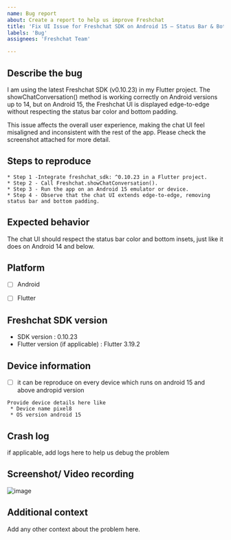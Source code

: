 ```yaml
---
name: Bug report
about: Create a report to help us improve Freshchat
title: 'Fix UI Issue for Freshchat SDK on Android 15 – Status Bar & Bottom Padding'
labels: 'Bug'
assignees: 'Freshchat Team'

---
```


## Describe the bug
I am using the latest Freshchat SDK (v0.10.23) in my Flutter project. The showChatConversation() method is working correctly on Android versions up to 14, but on Android 15, the Freshchat UI is displayed edge-to-edge without respecting the status bar color and bottom padding.

This issue affects the overall user experience, making the chat UI feel misaligned and inconsistent with the rest of the app.
Please check the screenshot attached for more detail.

## Steps to reproduce
```    
* Step 1 -Integrate freshchat_sdk: ^0.10.23 in a Flutter project.
* Step 2 - Call Freshchat.showChatConversation().
* Step 3 - Run the app on an Android 15 emulator or device.
* Step 4 - Observe that the chat UI extends edge-to-edge, removing status bar and bottom padding.
```

## Expected behavior
The chat UI should respect the status bar color and bottom insets, just like it does on Android 14 and below.

## Platform
- [ ] Android

- [ ] Flutter

## Freshchat SDK version
- SDK version : 0.10.23
- Flutter version (if applicable) : Flutter 3.19.2

## Device information
- [ ] it can be reproduce on every device which runs on android 15 and above andropid version

```
Provide device details here like
 * Device name pixel8
 * OS version android 15

```

## Crash log
if applicable, add logs here to help us debug the problem

## Screenshot/ Video recording 
![image](https://github.com/user-attachments/assets/366284e8-7698-4dcb-a4b0-e18b257d7da7)


## Additional context
Add any other context about the problem here.
